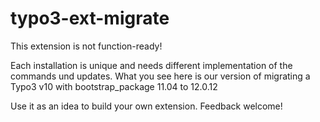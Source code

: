 # typo3-ext-migrate
This extension is not function-ready! 

Each installation is unique and needs different implementation of the commands und updates.
What you see here is our version of migrating a Typo3 v10 with bootstrap_package 11.04 to 12.0.12

Use it as an idea to build your own extension.
Feedback welcome!
